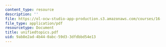 ```yaml
---
content_type: resource
description: ''
file: https://ol-ocw-studio-app-production.s3.amazonaws.com/courses/16-20-structural-mechanics-fall-2002/9ab8e2ad4b440abc59d33dfdbbd54e13_unifiedtopics.pdf
file_type: application/pdf
resourcetype: Document
title: unifiedtopics.pdf
uid: 9ab8e2ad-4b44-0abc-59d3-3dfdbbd54e13
---
```

